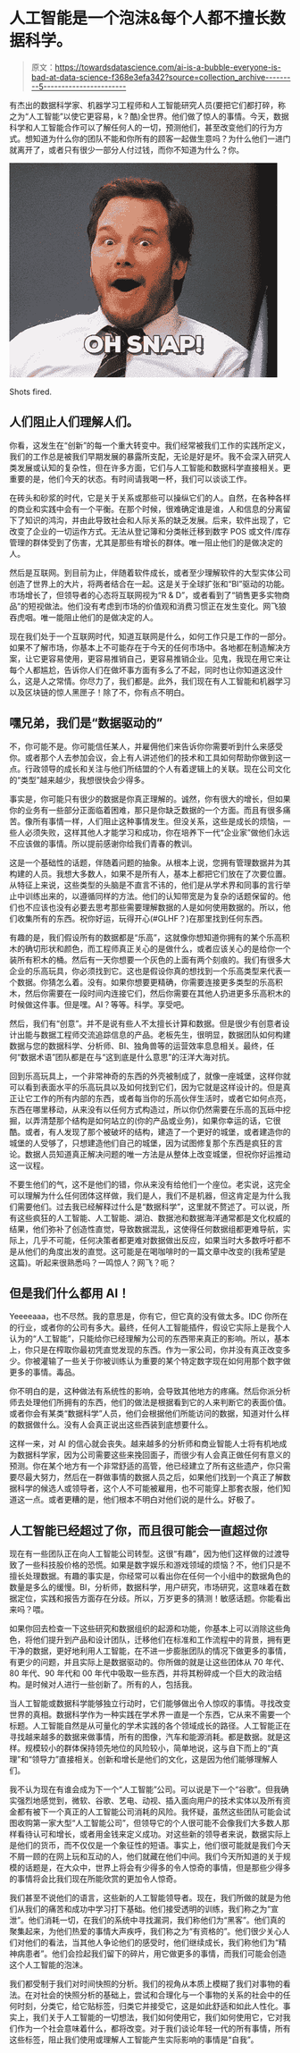 # 人工智能是一个泡沫&每个人都不擅长数据科学。

> 原文：<https://towardsdatascience.com/ai-is-a-bubble-everyone-is-bad-at-data-science-f368e3efa342?source=collection_archive---------5----------------------->

有杰出的数据科学家、机器学习工程师和人工智能研究人员(要把它们都打碎，称之为“人工智能”以使它更容易，k？酷)全世界。他们做了惊人的事情。今天，数据科学和人工智能合作可以了解任何人的一切，预测他们，甚至改变他们的行为方式。想知道为什么你的团队不能和你所有的顾客一起做生意吗？为什么他们一进门就离开了，或者只有很少一部分人付过钱，而你不知道为什么？你。

![](img/271c3dd690eb0f28efac3e90579073cf.png)

Shots fired.

## 人们阻止人们理解人们。

你看，这发生在“创新”的每一个重大转变中。我们经常被我们工作的实践所定义，我们的工作总是被我们早期发展的暴露所支配，无论是好是坏。我不会深入研究人类发展或认知的复杂性，但在许多方面，它们与人工智能和数据科学直接相关。更重要的是，他们今天的状态。有时间请我喝一杯，我们可以谈谈工作。

在砖头和砂浆的时代，它是关于关系或那些可以操纵它们的人。自然，在各种各样的商业和实践中会有一个平衡。在那个时候，很难确定谁是谁，人和信息的分离留下了知识的鸿沟，并由此导致社会和人际关系的缺乏发展。后来，软件出现了，它改变了企业的一切运作方式。无法从登记簿和分类帐迁移到数字 POS 或文件/库存管理的群体受到了伤害，尤其是那些有增长的群体。唯一阻止他们的是做决定的人。

然后是互联网。到目前为止，伴随着软件成长，或者至少理解软件的大型实体公司创造了世界上的大片，将两者结合在一起。这是关于全球扩张和“BI”驱动的功能。市场增长了，但领导者的心态将互联网视为“R & D”，或者看到了“销售更多实物商品”的短视做法。他们没有考虑到市场的价值观和消费习惯正在发生变化。网飞狼吞虎咽。唯一能阻止他们的是做决定的人。

现在我们处于一个互联网时代，知道互联网是什么，如何工作只是工作的一部分。如果不了解市场，你基本上不可能存在于今天的任何市场中。各地都在制造解决方案，让它更容易使用，更容易推销自己，更容易推销企业。见鬼，我现在用它来让每个人都尴尬，告诉你人们在做坏事方面有多么了不起，同时也让你知道这没什么，这是人之常情。你尽力了，我们都是。此外，我们现在有人工智能和机器学习以及区块链的惊人黑匣子！除了不，你有点不明白。

## 嘿兄弟，我们是“数据驱动的”

不，你可能不是。你可能信任某人，并雇佣他们来告诉你你需要听到什么来感受你。或者那个人去参加会议，会上有人讲述他们的技术和工具如何帮助你做到这一点。行政领导的成长和关注与他们所结盟的个人有着逻辑上的关联。现在公司文化的“类型”越来越少，我想很快会少得多。

事实是，你可能只有很少的数据是你真正理解的。诚然，你有很大的增长，但如果你的业务有一些部分正面临着困难，那只是你缺乏数据的一个方面。而且有很多痛苦。像所有事情一样，人们阻止这种事情发生。但没关系，这些是成长的烦恼，一些人必须失败，这样其他人才能学习和成功，你在培养下一代“企业家”做他们永远不应该做的事情。所以提前感谢你给我们青春的教训。

这是一个基础性的话题，伴随着问题的抽象。从根本上说，您拥有管理数据并为其构建的人员。我想大多数人，如果不是所有人，基本上都把它们放在了次要位置。从特征上来说，这些类型的头脑是不直言不讳的，他们是从学术界和同事的言行举止中训练出来的，以遵循同样的方法。他们的认知带宽是为复杂的话题保留的。他们也不应该也没有必要去思考那些需要理解数据的人是如何使用数据的。所以，他们收集所有的东西。祝你好运，玩得开心(#GLHF？)在那里找到任何东西。

有趣的是，我们假设所有的数据都是“乐高”，这就像你想知道你拥有的某个乐高积木的确切形状和颜色，而工程师真正关心的是做什么，或者应该关心的是给你一个装所有积木的桶。然后有一天你想要一个灰色的上面有两个刻痕的。我们有很多大企业的乐高玩具，你必须找到它。这也是假设你真的想找到一个乐高类型来代表一个数据。你猜怎么着。没有。如果你想要更精确，你需要连接更多类型的乐高积木，然后你需要在一段时间内连接它们，然后你需要在其他人扔进更多乐高积木的时候做这件事。但是嘿。AI？等等。科学。享受吧。

然后，我们有“创意”。并不是说有些人不太擅长计算和数据。但是很少有创意者设计出能与数据工程师交流追踪信息的产品。老板先生，很明显，数据团队如何构建数据与您的数据科学、分析师、BI、独角兽等的运营效率息息相关。最终，任何“数据术语”团队都是在与“这到底是什么意思”的汪洋大海对抗。

回到乐高玩具上，一个非常神奇的东西的外壳被制成了，就像一座城堡，这样你就可以看到表面水平的乐高玩具以及如何找到它们，因为它就是这样设计的。但是真正让它工作的所有内部的东西，或者每当你的乐高伙伴生活时，或者它如何点亮，东西在哪里移动，从来没有以任何方式构造过，所以你仍然需要在乐高的瓦砾中挖掘，以弄清楚那个结构是如何站立的(你的产品或业务)，如果你幸运的话，它很酷。或者，有人发现了那个被破坏的结构，建造了一个更好的城堡，或者建造你的城堡的人受够了，只想建造他们自己的城堡，因为试图修复那个东西是疯狂的言论。数据人员知道真正解决问题的唯一方法是从整体上改变城堡，但祝你好运推动这一议程。

不要生他们的气，这不是他们的错，你从来没有给他们一个座位。老实说，这完全可以理解为什么任何团体这样做，我们是人，我们不是机器，但这肯定是为什么我们需要他们。过去我已经解释过什么是“数据科学”，这里就不赘述了。可以说，所有这些疯狂的人工智能、人工智能、湖泊、数据池和数据海洋通常都是文化权威的结果，他们弥补了创造性直觉，导致数据混乱，这使得任何数据组都更难导航，实际上，几乎不可能，任何决策者都更难对数据做出反应，如果当时大多数呼吁都不是从他们的角度出发的直觉。这可能是在喝咖啡时的一篇文章中改变的(我希望是这篇)。听起来很熟悉吗？一鸣惊人？网飞？呃？

## 但是我们什么都用 AI！

Yeeeeaaa，也不尽然。我的意思是，你有它，但它真的没有做太多。IDC 你所在的行业，或者你的公司有多大。最终，任何人工智能插件，假设它实际上是我个人认为的“人工智能”，只能给你已经理解为公司的东西带来真正的影响。所以，基本上，你只是在榨取你最初凭直觉发现的东西。作为一家公司，你并没有真正改变多少。你被灌输了一些关于你被训练认为重要的某个特定数字现在如何用那个数字做更多的事情。毒品。

你不明白的是，这种做法有系统性的影响，会导致其他地方的疼痛。然后你派分析师去处理他们所拥有的东西，他们的做法是根据看到它的人来判断它的表面价值。或者你会有某类“数据科学”人员，他们会根据他们所能访问的数据，知道对什么样的数据做什么。没有人会真正说出这些西装到底想要什么。

这样一来，对 AI 的信心就会丧失。越来越多的分析师和商业智能人士将有机地成为数据科学家，因为公司需要这些来挽回面子，而很少有人会真正做任何有意义的预测。你在某个地方有一个非常舒适的高管，他已经建立了所有这些遗产，你只需要尽最大努力，然后在一群做事情的数据人员之后，如果他们找到一个真正了解数据科学的候选人或领导者，这个人不可能被雇用，也不可能穿上那套衣服，他们知道这一点。或者更糟的是，他们根本不明白对他们说的是什么。好极了。

## 人工智能已经超过了你，而且很可能会一直超过你

现在有一些团队正在向人工智能公司转型。这很“有趣”，因为他们这样做的过渡导致了一些科技股价格的恐慌。如果是数字娱乐和游戏领域的烦恼？不，他们只是不擅长处理数据。有趣的事实是，你经常可以看出你在任何一个小组中的数据角色的数量是多么的缓慢。BI，分析师，数据科学，用户研究，市场研究，这意味着在数据定位，实践和报告方面存在分歧。所以，万岁更多的猜测！敏感话题。你能看出来吗？喂。

如果你回去检查一下这些研究和数据组织的起源和功能，你基本上可以消除这些角色，将他们提升到产品和设计团队，迁移他们在标准和工作流程中的背景，拥有更干净的数据，更好地利用人工智能，在不进一步膨胀团队的情况下做更多的事情，有更少的问题，并且实际上是数据驱动的。你所做的就是让这些团体从 70 年代、80 年代、90 年代和 00 年代中吸取一些东西，并将其粉碎成一个巨大的政治结构。是时候对人进行一些创新了。所有的人，包括我。

当人工智能或数据科学能够独立行动时，它们能够做出令人惊叹的事情。寻找改变世界的真相。数据科学作为一种实践在学术界一直是一个东西，它从来不需要一个标题。人工智能自然是从可量化的学术实践的各个领域成长的路径。人工智能正在寻找越来越多的数据来做事情，所有的图像，汽车和能源消耗。都是数据。就是这样。规模较小的群体保持领先地位的风险较小，简单地说，这与自下而上的“真理”和“领导力”直接相关。创新和增长是他们的文化，这是因为他们能够理解人们。

我不认为现在有谁会成为下一个“人工智能”公司。可以说是下一个“谷歌”。但我确实强烈地感觉到，微软、谷歌、艺电、动视、插入面向用户的技术实体以及所有资金都有被下一个真正的人工智能公司消耗的风险。我怀疑，虽然这些团队可能会试图收购第一家大型“人工智能公司”，但领导它的个人很可能不会像我们大多数人那样看待认可和增长，或者用金钱来定义成功。对这些新的领导者来说，数据实际上是他们的货币，而不仅仅是一个象征性的短语。事实上，他们很可能就是我们今天不屑一顾的在网上玩和互动的人，他们就藏在他们中间。我们今天所知道的关于规模的话题是，在大众中，世界上将会有少得多的令人惊奇的事情，但是那些少得多的事情将会比我们现在所能欣赏的更加令人惊奇。

我们甚至不说他们的语言，这些新的人工智能领导者。现在，我们所做的就是为他们从我们的痛苦和成功中学习打下基础。他们接受透明的训练，我们称之为“宣泄”。他们消耗一切，在我们的系统中寻找漏洞，我们称他们为“黑客”。他们真的聚集起来，为他们热爱的事情大声疾呼，我们称之为“有资格的”。他们很少关心人们对他们的看法，当其他人争论他们的感受时，他们继续成长，我们称他们为“精神病患者”。他们会捡起我们留下的碎片，用它做更多的事情，而我们可能会创造这个人工智能的泡沫。

我们都受制于我们对时间快照的分析。我们的视角从本质上模糊了我们对事物的看法。在对社会的快照分析的基础上，尝试和合理化与一个事物的关系的社会中的任何时刻，分类它，给它贴标签，归类它并接受它，这是如此舒适和如此人性化。事实上，我们关于人工智能的一切想法，我们如何使用它，我们如何使用它，它对我们作为一个社会意味着什么，都将改变。对于我们谈论年轻一代的所有事情，所有这些标签，阻止我们使用或理解人工智能产生实际影响的事情是“自我”。